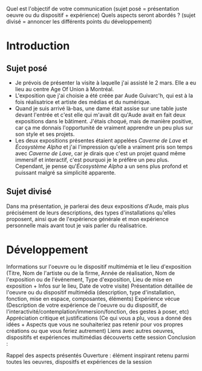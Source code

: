 Quel est l'objectif de votre communication (sujet posé = présentation oeuvre ou du dispositif + expérience)
 Quels aspects seront abordés ? (sujet divisé = annoncer les différents points du développement)
# Introduction
## Sujet posé
- Je prévois de présenter la visite à laquelle j'ai assisté le 2 mars. Elle a eu lieu au centre Age Of Union à Montréal. 
- L'exposition que j'ai choisie a été créée par Aude Guivarc'h, qui est à la fois réalisatrice et artiste des médias et du numérique. 
- Quand je suis arrivé là-bas, une dame était assise sur une table juste devant l'entrée et c'est elle qui m'avait dit qu'Aude avait en fait deux expositions dans le bâtiment. J'étais choqué, mais de manière positive, car ça me donnais l'opportunité de vraiment apprendre un peu plus sur son style et ses projets. 
- Les deux expositions présentes étaient appelées *Caverne de Lave* et *Écosystème Alpha* et j'ai l'impression qu'elle a vraiment pris son temps avec *Caverne de Lave*, car je dirais que c'est un projet quand même immersif et interactif, c'est pourquoi je le préfère un peu plus. Cependant, je pense qu'*Écosystème Alpha* a un sens plus profond et puissant malgré sa simplicité apparente.

## Sujet divisé
Dans ma présentation, je parlerai des deux expositions d'Aude, mais plus précisément de leurs descriptions, des types d'installations qu'elles proposent, ainsi que de l'expérience générale et mon expérience personnelle mais avant tout je vais parler du réalisatrice.

# Développement

Informations sur l'oeuvre ou le dispositif multimémia et le lieu d'exposition (Titre, Nom de l'artiste ou de la firme, Année de réalisation, Nom de l'exposition ou de l'événement, Type d'exposition, Lieu de mise en exposition + Infos sur le lieu, Date de votre visite)
 Présentation détaillée de l'oeuvre ou du dispositif multimédia (description, type d'installation, fonction, mise en espace, composantes, éléments)
 Expérience vécue (Description de votre expérience de l'oeuvre ou du dispositif, de l'interactivité/contemplation/immersion/fonction, des gestes à poser, etc)
 Appréciation critique et justifications (Ce qui vous a plu, vous a donné des idées + Aspects que vous ne souhaiteriez pas retenir pour vos propres créations ou que vous feriez autrement)
 Liens avec autres oeuvres, dispositifs et expériences multimédias découverts cette session
Conclusion :

 Rappel des aspects présentés
 Ouverture : élément inspirant retenu parmi toutes les oeuvres, dispositfs et expériences de la session
